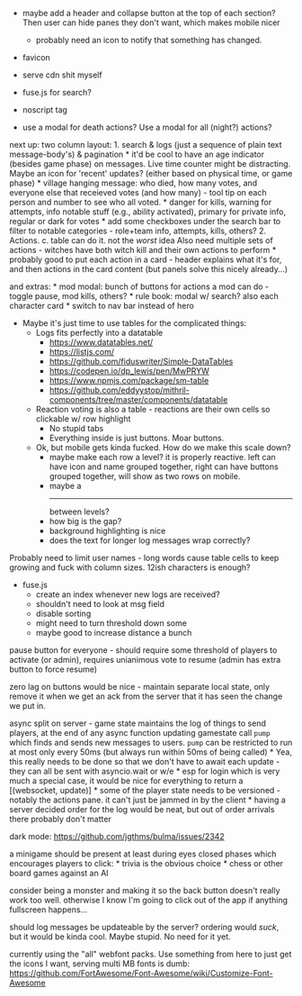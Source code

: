 * maybe add a header and collapse button at the top of each section? Then user can hide panes they don't want, which makes mobile nicer
    * probably need an icon to notify that something has changed.

* favicon
* serve cdn shit myself
* fuse.js for search?
* noscript tag

* use a modal for death actions? Use a modal for all (night?) actions?

next up: two column layout:
    1. search & logs (just a sequence of plain text message-body's) & pagination
        * it'd be cool to have an age indicator (besides game phase) on messages. Live time counter might be distracting. Maybe an icon for 'recent' updates? (either based on physical time, or game phase)
        * village hanging message: who died, how many votes, and everyone else that receieved votes (and how many) - tool tip on each person and number to see who all voted.
        * danger for kills, warning for attempts, info notable stuff (e.g., ability activated), primary for private info, regular or dark for votes
        * add some checkboxes under the search bar to filter to notable categories - role+team info, attempts, kills, others?
    2. Actions.
        c. table can do it. not the _worst_ idea
       Also need multiple sets of actions - witches have both witch kill and their own actions to perform
        * probably good to put each action in a card - header explains what it's for, and then actions in the card content (but panels solve this nicely already...)

and extras:
    * mod modal: bunch of buttons for actions a mod can do - toggle pause, mod kills, others?
    * rule book: modal w/ search? also each character card
    * switch to nav bar instead of hero

* Maybe it's just time to use tables for the complicated things:
    * Logs fits perfectly into a datatable
        * https://www.datatables.net/
        * https://listjs.com/
        * https://github.com/fiduswriter/Simple-DataTables
        * https://codepen.io/dp_lewis/pen/MwPRYW
        * https://www.npmjs.com/package/sm-table
        * https://github.com/eddyystop/mithril-components/tree/master/components/datatable
    * Reaction voting is also a table - reactions are their own cells so clickable w/ row highlight
        * No stupid tabs
        * Everything inside is just buttons. Moar buttons.
    * Ok, but mobile gets kinda fucked. How do we make this scale down?
        * maybe make each row a level? it is properly reactive. left can have icon and name grouped together, right can have buttons grouped together, will show as two rows on mobile.
        * maybe a <hr/> between levels?
        * how big is the gap?
        * background highlighting is nice
        * does the text for longer log messages wrap correctly?


Probably need to limit user names - long words cause table cells to keep growing and fuck with column sizes. 12ish characters is enough?


* fuse.js
    - create an index whenever new logs are received?
    - shouldn't need to look at msg field
    - disable sorting
    - might need to turn threshold down some
    - maybe good to increase distance a bunch



pause button for everyone - should require some threshold of players to activate (or admin), requires unianimous vote to resume (admin has extra button to force resume)

zero lag on buttons would be nice - maintain separate local state, only remove it when we get an ack from the server that it has seen the change we put in.

async split on server - game state maintains the log of things to send players,
at the end of any async function updating gamestate call `pump` which finds and
sends new messages to users. `pump` can be restricted to run at most only every
50ms (but always run within 50ms of being called)
    * Yea, this really needs to be done so that we don't have to await each update - they can all be sent with asyncio.wait or w/e
    * esp for login which is very much a special case, it would be nice for everything to return a [(websocket, update)]
    * some of the player state needs to be versioned - notably the actions pane. it can't just be jammed in by the client
    * having a server decided order for the log would be neat, but out of order arrivals there probably don't matter


dark mode: https://github.com/jgthms/bulma/issues/2342

a minigame should be present at least during eyes closed phases which encourages players to click:
    * trivia is the obvious choice
    * chess or other board games against an AI

consider being a monster and making it so the back button doesn't really work too well. otherwise I know I'm going to click out of the app if anything fullscreen happens...

should log messages be updateable by the server? ordering would _suck_, but it would be kinda cool. Maybe stupid. No need for it yet.

currently using the "all" webfont packs. Use something from here to just get
the icons I want, serving multi MB fonts is dumb:
https://github.com/FortAwesome/Font-Awesome/wiki/Customize-Font-Awesome
